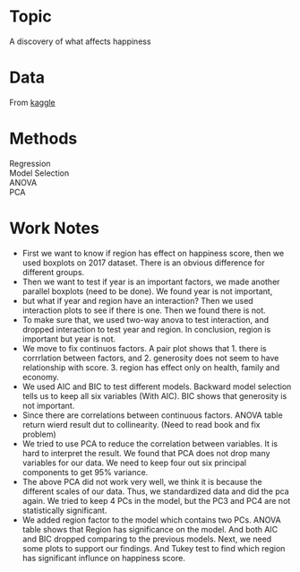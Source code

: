 # Topic
A discovery of what affects happiness

# Data
From [kaggle](https://www.kaggle.com/unsdsn/world-happiness/home)

# Methods
Regression <br/> Model Selection <br/> ANOVA <br/> PCA

# Work Notes
+ First we want to know if region has effect on happiness score, then we used boxplots on 2017 dataset. There is an obvious difference for different groups. 
+ Then we want to test if year is an important factors, we made another parallel boxplots (need to be done). We found year is not important, 
+ but what if year and region have an interaction? Then we used interaction plots to see if there is one. Then we found there is not. 
+ To make sure that, we used two-way anova to test interaction, and dropped interaction to test year and region. In conclusion, region is important but year is not.
+ We move to fix continuos factors. A pair plot shows that 1. there is corrrlation between factors, and 2. generosity does not seem to have relationship with score. 3. region has effect only on health, family and economy.
+ We used AIC and BIC to test different models. Backward model selection tells us to keep all six variables (With AIC). BIC shows that generosity is not important. 
+ Since there are correlations between continuous factors. ANOVA table return wierd result dut to collinearity. (Need to read book and fix problem) 
+ We tried to use PCA to reduce the correlation between variables. It is hard to interpret the result. We found that PCA does not drop many variables for our data. We need to keep four out six principal components to get 95% variance.
+ The above PCA did not work very well, we think it is because the different scales of our data. Thus, we standardized data and did the pca again. We tried to keep 4 PCs in the model, but the PC3 and PC4 are not statistically significant. 
+ We added region factor to the model which contains two PCs. ANOVA table shows that Region has significance on the model. And both AIC and BIC dropped comparing to the previous models. Next, we need some plots to support our findings. And Tukey test to find which region has significant influnce on happiness score.  
